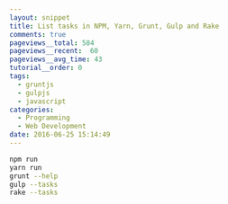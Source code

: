 ```yaml
---
layout: snippet
title: List tasks in NPM, Yarn, Grunt, Gulp and Rake
comments: true
pageviews__total: 584
pageviews__recent:  60
pageviews__avg_time: 43
tutorial__order: 0
tags:
  - gruntjs
  - gulpjs
  - javascript
categories:
  - Programming
  - Web Development
date: 2016-06-25 15:14:49
---
```


```bash
npm run
yarn run
grunt --help
gulp --tasks
rake --tasks
```
